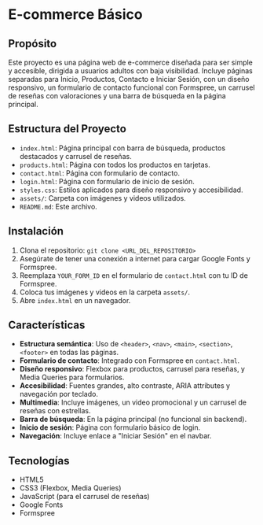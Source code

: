 # E-commerce Básico

## Propósito
Este proyecto es una página web de e-commerce diseñada para ser simple y accesible, dirigida a usuarios adultos con baja visibilidad. Incluye páginas separadas para Inicio, Productos, Contacto e Iniciar Sesión, con un diseño responsivo, un formulario de contacto funcional con Formspree, un carrusel de reseñas con valoraciones y una barra de búsqueda en la página principal.

## Estructura del Proyecto
- `index.html`: Página principal con barra de búsqueda, productos destacados y carrusel de reseñas.
- `products.html`: Página con todos los productos en tarjetas.
- `contact.html`: Página con formulario de contacto.
- `login.html`: Página con formulario de inicio de sesión.
- `styles.css`: Estilos aplicados para diseño responsivo y accesibilidad.
- `assets/`: Carpeta con imágenes y videos utilizados.
- `README.md`: Este archivo.

## Instalación
1. Clona el repositorio: `git clone <URL_DEL_REPOSITORIO>`
2. Asegúrate de tener una conexión a internet para cargar Google Fonts y Formspree.
3. Reemplaza `YOUR_FORM_ID` en el formulario de `contact.html` con tu ID de Formspree.
4. Coloca tus imágenes y videos en la carpeta `assets/`.
5. Abre `index.html` en un navegador.

## Características
- **Estructura semántica**: Uso de `<header>`, `<nav>`, `<main>`, `<section>`, `<footer>` en todas las páginas.
- **Formulario de contacto**: Integrado con Formspree en `contact.html`.
- **Diseño responsivo**: Flexbox para productos, carrusel para reseñas, y Media Queries para formularios.
- **Accesibilidad**: Fuentes grandes, alto contraste, ARIA attributes y navegación por teclado.
- **Multimedia**: Incluye imágenes, un video promocional y un carrusel de reseñas con estrellas.
- **Barra de búsqueda**: En la página principal (no funcional sin backend).
- **Inicio de sesión**: Página con formulario básico de login.
- **Navegación**: Incluye enlace a "Iniciar Sesión" en el navbar.

## Tecnologías
- HTML5
- CSS3 (Flexbox, Media Queries)
- JavaScript (para el carrusel de reseñas)
- Google Fonts
- Formspree
